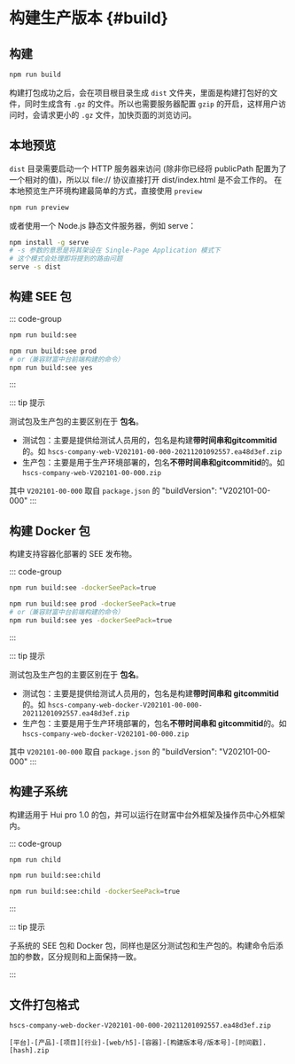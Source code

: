 # 构建生产版本 {#build}

## 构建

```bash [生产环境]
npm run build
```

构建打包成功之后，会在项目根目录生成 `dist` 文件夹，里面是构建打包好的文件，同时生成含有 `.gz` 的文件。所以也需要服务器配置 `gzip` 的开启，这样用户访问时，会请求更小的 `.gz` 文件，加快页面的浏览访问。
 
## 本地预览

`dist` 目录需要启动一个 HTTP 服务器来访问 (除非你已经将 publicPath 配置为了一个相对的值)，所以以 file:// 协议直接打开 dist/index.html 是不会工作的。 在本地预览生产环境构建最简单的方式，直接使用 `preview`

```bash
npm run preview
```

或者使用一个 Node.js 静态文件服务器，例如 serve：    

```bash
npm install -g serve
# -s 参数的意思是将其架设在 Single-Page Application 模式下
# 这个模式会处理即将提到的路由问题
serve -s dist
```

## 构建 SEE 包

::: code-group 

```bash [测试包]
npm run build:see 
```

```bash [生产包]
npm run build:see prod
# or（兼容财富中台前端构建的命令）
npm run build:see yes
```

:::

::: tip 提示
                           
测试包及生产包的主要区别在于 **包名**。

- 测试包：主要是提供给测试人员用的，包名是构建**带时间串和gitcommitid**的。如  `hscs-company-web-V202101-00-000-20211201092557.ea48d3ef.zip` 
- 生产包：主要是用于生产环境部署的，包名**不带时间串和gitcommitid**的。如 `hscs-company-web-V202101-00-000.zip`

其中 `V202101-00-000` 取自 `package.json` 的 "buildVersion": "V202101-00-000"
:::
 

## 构建 Docker 包
构建支持容器化部署的 SEE 发布物。

::: code-group
```bash [测试包]
npm run build:see -dockerSeePack=true
```

```bash [生产包]
npm run build:see prod -dockerSeePack=true
# or（兼容财富中台前端构建的命令）
npm run build:see yes -dockerSeePack=true
```

:::

::: tip 提示

测试包及生产包的主要区别在于 **包名**。

- 测试包：主要是提供给测试人员用的，包名是构建**带时间串和 gitcommitid**的。如  `hscs-company-web-docker-V202101-00-000-20211201092557.ea48d3ef.zip`
- 生产包：主要是用于生产环境部署的，包名**不带时间串和 gitcommitid**的。如 `hscs-company-web-docker-V202101-00-000.zip`

其中 `V202101-00-000` 取自 `package.json` 的 "buildVersion": "V202101-00-000"
:::
    
## 构建子系统
构建适用于 Hui pro 1.0 的包，并可以运行在财富中台外框架及操作员中心外框架内。

::: code-group
```bash [子包]
npm run child
```

```bash [SEE 包]
npm run build:see:child
```

```bash [Docker 包]
npm run build:see:child -dockerSeePack=true
```
:::

::: tip 提示

子系统的 SEE 包和 Docker 包，同样也是区分测试包和生产包的。构建命令后添加的参数，区分规则和上面保持一致。

:::
 
## 文件打包格式

```text
hscs-company-web-docker-V202101-00-000-20211201092557.ea48d3ef.zip

[平台]-[产品]-[项目][行业]-[web/h5]-[容器]-[构建版本号/版本号]-[时间戳].[hash].zip
```
